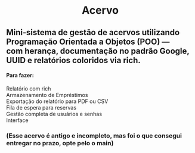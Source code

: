 <h1 align='center'>Acervo</h1>
<h2 aling='center'>Mini‑sistema de gestão de acervos utilizando Programação Orientada a Objetos (POO) — com herança, documentação no padrão Google, UUID e relatórios coloridos via rich.</h2>
<h4>Para fazer:</h4>
<p>Relatório com rich<br>Armazenamento de Empréstimos<br>Exportação do relatório para PDF ou CSV<br>Fila de espera para reservas<br>Gestão completa de usuários e senhas<br>Interface</p>
<h3>(Esse acervo é antigo e incompleto, mas foi o que consegui entregar no prazo, opte pelo o main)</h3>
